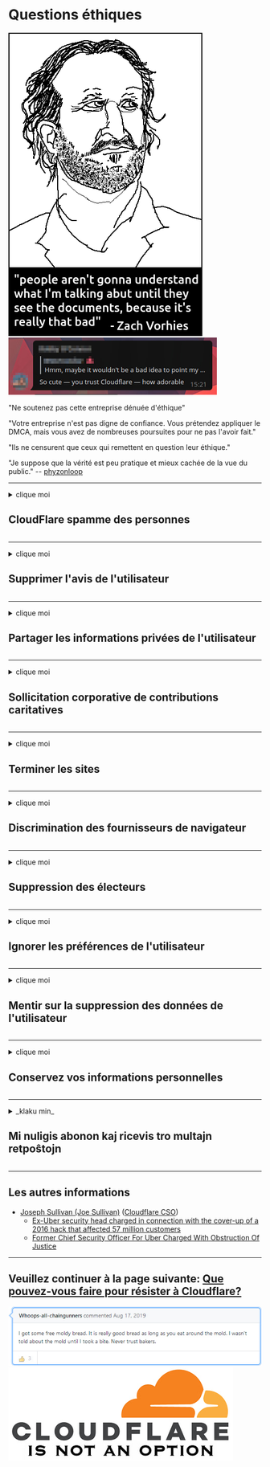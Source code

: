 # Questions éthiques

![](../image/itsreallythatbad.jpg)
![](../image/telegram/c81238387627b4bfd3dcd60f56d41626.jpg)

"Ne soutenez pas cette entreprise dénuée d'éthique"

"Votre entreprise n'est pas digne de confiance. Vous prétendez appliquer le DMCA, mais vous avez de nombreuses poursuites pour ne pas l'avoir fait."

"Ils ne censurent que ceux qui remettent en question leur éthique."

"Je suppose que la vérité est peu pratique et mieux cachée de la vue du public."  -- [phyzonloop](https://twitter.com/phyzonloop)


---


<details>
<summary>clique moi

## CloudFlare spamme des personnes
</summary>


Cloudflare envoie des e-mails de spam à des utilisateurs non-Cloudflare.

- N'envoyez des e-mails qu'aux abonnés qui se sont inscrits
- Lorsque l'utilisateur dit "arrêter", arrêtez d'envoyer des e-mails

C'est si simple. Mais Cloudflare s'en fiche.
Cloudflare a déclaré que l'utilisation de son service pouvait arrêter tous les spammeurs ou attaquants.
Comment pouvons-nous arrêter Cloudflare sans activer Cloudflare?


| 🖼 | 🖼 |
| --- | --- |
| ![](../image/cfspam01.jpg) | ![](../image/cfspam03.jpg) |
| ![](../image/cfspam02.jpg) | ![](../image/cfspambrittany.jpg)<br>![](../image/cfspamtwtr.jpg) |

</details>

---

<details>
<summary>clique moi

## Supprimer l'avis de l'utilisateur
</summary>


Cloudflare censure les critiques négatives.
Si vous publiez un texte anti-Cloudflare sur Twitter, vous avez la possibilité d'obtenir une réponse d'un employé de Cloudflare avec le message «Non, ce n'est pas».
Si vous publiez un avis négatif sur un site d'avis, ils essaieront de le censurer.


| 🖼 | 🖼 |
| --- | --- |
| ![](../image/cfcenrev_01.jpg)<br>![](../image/cfcenrev_02.jpg) | ![](../image/cfcenrev_03.jpg) |

</details>

---

<details>
<summary>clique moi

## Partager les informations privées de l'utilisateur
</summary>


Cloudflare a un énorme problème de harcèlement.
Cloudflare partage les informations personnelles de ceux qui se plaignent des sites hébergés.
Ils vous demandent parfois de fournir votre véritable identité.
Si vous ne voulez pas être harcelé, agressé, écrasé ou tué, vous feriez mieux de rester à l'écart des sites Web Cloudflared.


| 🖼 | 🖼 |
| --- | --- |
| ![](../image/cfdox_what.jpg) | ![](../image/cfdox_swat.jpg) |
| ![](../image/cfdox_kill.jpg) | ![](../image/cfdox_threat.jpg) |
| ![](../image/cfdox_dox.jpg) | ![](../image/cfdox_ex1.jpg)<br>![](../image/cfdox_ex2.jpg) |

</details>

---

<details>
<summary>clique moi

## Sollicitation corporative de contributions caritatives
</summary>


CloudFlare demande des contributions caritatives.
Il est assez épouvantable qu'une société américaine demande des œuvres caritatives aux côtés d'organisations à but non lucratif qui ont de bonnes causes.
Si vous aimez bloquer des personnes ou perdre le temps d'autres personnes, vous voudrez peut-être commander des pizzas pour les employés de Cloudflare.


![](../image/cfdonate.jpg)

</details>

---

<details>
<summary>clique moi

## Terminer les sites
</summary>


Que ferez-vous si votre site tombe soudainement en panne?
Il y a des rapports que Cloudflare supprime la configuration de l'utilisateur ou arrête le service sans aucun avertissement, en silence.
Nous vous suggérons de trouver un meilleur fournisseur.

![](../image/cftmnt.jpg)

</details>

---

<details>
<summary>clique moi

## Discrimination des fournisseurs de navigateur
</summary>


CloudFlare donne un traitement préférentiel à ceux qui utilisent Firefox tout en donnant un traitement hostile aux utilisateurs non-Tor-Browser sur Tor.
Les utilisateurs de Tor qui refusent à juste titre d'exécuter du javascript non libre reçoivent également un traitement hostile.
Cette inégalité d'accès est un abus de neutralité du réseau et un abus de pouvoir.

![](../image/browdifftbcx.gif)

- À gauche: navigateur Tor, à droite: Chrome. Même adresse IP.

![](../image/browserdiff.jpg)

- Gauche: Navigateur Tor Javascript désactivé, cookie activé
- À droite: Chrome Javascript activé, cookie désactivé

![](../image/cfsiryoublocked.jpg)

- QuteBrowser (navigateur mineur) sans Tor (Clearnet IP)

![](../image/lynx_cloudflare.gif)

- Lynx


| ***Navigateur*** | ***Traitement d'accès*** |
| --- | --- |
| Tor Browser (Javascript activé) | accès autorisé |
| Firefox (Javascript activé) | accès dégradé |
| Chromium (Javascript activé) | accès dégradé |
| Chromium or Firefox (Javascript désactivé) | accès refusé |
| Chromium or Firefox (Cookie désactivé) | accès refusé |
| QuteBrowser | accès refusé |
| lynx | accès refusé |
| w3m | accès refusé |
| wget | accès refusé |


Pourquoi ne pas utiliser le bouton Audio pour résoudre un défi facile?

Oui, il y a un bouton audio, mais cela ne fonctionne toujours pas sur Tor.
Vous recevrez ce message lorsque vous cliquez dessus:

```
Réessayez plus tard
Votre ordinateur ou votre réseau peut envoyer des requêtes automatisées.
Pour protéger nos utilisateurs, nous ne pouvons pas traiter votre demande pour le moment.
Pour plus de détails, visitez notre page d'aide
```

</details>

---

<details>
<summary>clique moi

## Suppression des électeurs
</summary>


Les électeurs des États américains s'inscrivent pour voter via le site Web du secrétaire d'État de l'État de leur résidence.
Les bureaux du secrétaire d'État contrôlés par les républicains s'engagent dans la suppression des électeurs en envoyant un proxy sur le site Web du secrétaire d'État via Cloudflare.
Le traitement hostile par Cloudflare des utilisateurs de Tor, sa position MITM en tant que point de surveillance mondial centralisé et son rôle préjudiciable dans l'ensemble rendent les électeurs potentiels réticents à s'inscrire.
Les libéraux en particulier ont tendance à embrasser la vie privée.
Les formulaires d'inscription des électeurs collectent des informations sensibles sur les tendances politiques, l'adresse physique personnelle, le numéro de sécurité sociale et la date de naissance d'un électeur.
La plupart des États ne mettent à la disposition du public qu'un sous-ensemble de ces informations, mais Cloudflare voit toutes ces informations lorsque quelqu'un s'inscrit pour voter.

Notez que l'enregistrement papier ne contourne pas Cloudflare car les employés du secrétaire d'État à la saisie des données utiliseront probablement le site Web de Cloudflare pour saisir les données.

| 🖼 | 🖼 |
| --- | --- |
| ![](../image/cfvotm_01.jpg) | ![](../image/cfvotm_02.jpg) |

- Change.org est un site Web réputé pour recueillir des votes et passer à l'action.
“des gens partout dans le monde lancent des campagnes, mobilisent des partisans et travaillent avec les décideurs pour trouver des solutions.”
Malheureusement, de nombreuses personnes ne peuvent pas du tout afficher change.org en raison du filtre agressif de Cloudflare.
Ils sont empêchés de signer la pétition, les excluant ainsi d'un processus démocratique.
L'utilisation d'une autre plate-forme non cloudflared telle qu'OpenPetition permet de remédier au problème.

| 🖼 | 🖼 |
| --- | --- |
| ![](../image/changeorgasn.jpg) | ![](../image/changeorgtor.jpg) |

- Le "Projet Athénien" de Cloudflare offre une protection gratuite au niveau de l'entreprise aux sites Web électoraux des États et locaux.
Ils ont dit que "leurs électeurs peuvent accéder aux informations électorales et à l'inscription des électeurs", mais c'est un mensonge parce que beaucoup de gens ne peuvent tout simplement pas naviguer sur le site.

</details>

---

<details>
<summary>clique moi

## Ignorer les préférences de l'utilisateur
</summary>


Si vous désactivez quelque chose, vous vous attendez à ne recevoir aucun e-mail à ce sujet.
Cloudflare ignore les préférences de l'utilisateur et partage des données avec des sociétés tierces sans le consentement du client.
Si vous utilisez leur forfait gratuit, ils vous envoient parfois un e-mail vous demandant d'acheter un abonnement mensuel.

![](../image/cfviopl_tp.jpg)

</details>

---

<details>
<summary>clique moi

## Mentir sur la suppression des données de l'utilisateur
</summary>


Selon le blog de cet ancien client de cloudflare, Cloudflare ment sur la suppression de comptes.
De nos jours, de nombreuses entreprises conservent vos données après la fermeture ou la suppression de votre compte.
La plupart des bonnes entreprises en parlent dans leur politique de confidentialité.
Cloudflare? Non.

```
2019-08-05 CloudFlare m'a envoyé la confirmation de la suppression de mon compte.
2019-10-02 J'ai reçu un e-mail de CloudFlare "parce que je suis client"
```

Cloudflare ne connaissait pas le mot «supprimer».
S'il est vraiment supprimé, pourquoi cet ancien client a-t-il reçu un e-mail?
Il a également mentionné que la politique de confidentialité de Cloudflare n'en faisait pas mention.

```
Leur nouvelle politique de confidentialité ne fait aucune mention de la conservation des données pendant un an.
```

![](../image/cfviopl_notdel.jpg)

Comment faire confiance à Cloudflare si sa politique de confidentialité est un mensonge?

- [Plus d'un an s'est écoulé depuis que j'ai annulé mon compte Cloudflare](https://shkspr.mobi/blog/2020/09/dont-trust-cloudflare-with-your-personal-data/)

</details>

---

<details>
<summary>clique moi

## Conservez vos informations personnelles
</summary>


La suppression du compte Cloudflare est un niveau difficile.

```
Soumettez un ticket de support en utilisant la catégorie "Compte",
et demander la suppression du compte dans le corps du message.
Vous ne devez avoir aucun domaine ou carte de crédit associé à votre compte avant de demander la suppression.
```

Vous recevrez cet e-mail de confirmation.

![](../image/cf_deleteandkeep.jpg)

"Nous avons commencé à traiter votre demande de suppression" mais "Nous continuerons à stocker vos informations personnelles".

Pouvez-vous «faire confiance» à cela?


- Comment annuler votre compte Cloudflare

1. Connectez-vous à votre tableau de bord Cloudflare.
2. Supprimez toutes les zones (domaines) de votre tableau de bord.
3. Cliquez sur le lien d'assistance.
4. Envoyez un nouveau ticket. Dites-leur que vous souhaitez fermer votre compte.
5. Attendez plusieurs jours.
6. Le personnel de Cloudflare vous demandera votre confirmation et la raison pour laquelle vous avez décidé de quitter Cloudflare.
7. Envoyez à nouveau une réponse.
8. Attendez plusieurs jours.
9. Vous recevrez un message: Nous avons supprimé votre compte avec succès


</details>

---

<details>
<summary>_klaku min_

## Mi nuligis abonon kaj ricevis tro multajn retpoŝtojn
</summary>


La uzanto nuligis sian 'Cloudflare stream' abonon kaj li ricevas retpoŝtajn memorigilojn ĉiutage por rememorigi lin pri nuligita abono.
Ne estas malaprobita butono. Kiel vi ĉesas ĉi tiun frenezon?

![](../image/barrageemailcancelsubscription.jpg)

Cloudflare diris al ĉi tiu uzanto kontakti subtenteamo kaj peti ĉiujn viajn enhavojn forigi.

- [t](https://web.archive.org/web/20210412165334/https://twitter.com/JohnHaldson/status/1381651569247088650)

</details>

---

## Les autres informations

- [Joseph Sullivan (Joe Sullivan)](../cloudflare_inc/cloudflare_members.md) ([Cloudflare CSO](https://twitter.com/eastdakota/status/1296522269313785862))
  - [Ex-Uber security head charged in connection with the cover-up of a 2016 hack that affected 57 million customers](https://www.businessinsider.com/uber-data-hack-security-head-joe-sullivan-charged-cover-up-2020-8)
  - [Former Chief Security Officer For Uber Charged With Obstruction Of Justice](https://www.justice.gov/usao-ndca/pr/former-chief-security-officer-uber-charged-obstruction-justice)


---


## Veuillez continuer à la page suivante:   [Que pouvez-vous faire pour résister à Cloudflare?](fr.action.md)

![](../image/freemoldybread.jpg)
![](../image/cfisnotanoption.jpg)
